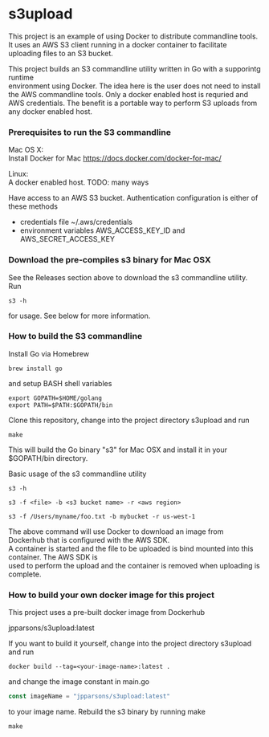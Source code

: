 s3upload
=======

This project is an example of using Docker to distribute commandline tools. It
uses an AWS S3 client running in a docker container to facilitate uploading 
files to an S3 bucket. 

This project builds an S3 commandline utility written in Go with a supporintg runtime  
environment using Docker. The idea here is the user does not need to install the AWS
commandline tools. Only a docker enabled host is requried and AWS credentials. The 
benefit is a portable way to perform S3 uploads from any docker enabled host.

### Prerequisites to run the S3 commandline  

Mac OS X:  
Install Docker for Mac
https://docs.docker.com/docker-for-mac/  

Linux:  
A docker enabled host. TODO: many ways
 

Have access to an AWS S3 bucket. Authentication configuration is either of these methods 
* credentials file ~/.aws/credentials  
* environment variables AWS_ACCESS_KEY_ID and AWS_SECRET_ACCESS_KEY

### Download the pre-compiles s3 binary for Mac OSX

See the Releases section above to download the s3 commandline utility. Run 
```
s3 -h
```
for usage. See below for more information.

### How to build the S3 commandline  

Install Go via Homebrew
```
brew install go
```
and setup BASH shell variables
```
export GOPATH=$HOME/golang
export PATH=$PATH:$GOPATH/bin
```
Clone this repository, change into the project directory s3upload and run
```
make
```
This will build the Go binary "s3" for Mac OSX and install it in your $GOPATH/bin directory.  


Basic usage of the s3 commandline utility
```
s3 -h
```
```
s3 -f <file> -b <s3 bucket name> -r <aws region>

s3 -f /Users/myname/foo.txt -b mybucket -r us-west-1
```
The above command will use Docker to download an image from Dockerhub that is configured with the AWS SDK.    
A container is started and the file to be uploaded is bind mounted into this container. The AWS SDK is  
used to perform the upload and the container is removed when uploading is complete.

### How to build your own docker image for this project

This project uses a pre-built docker image from Dockerhub 

jpparsons/s3upload:latest

If you want to build it yourself, change into the project directory s3upload and run
```
docker build --tag=<your-image-name>:latest .
```
and change the image constant in main.go
```GO
const imageName = "jpparsons/s3upload:latest"
```
to your image name. Rebuild the s3 binary by running make
```
make
```
